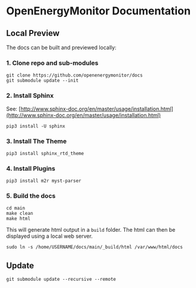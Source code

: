 # OpenEnergyMonitor Documentation

## Local Preview

The docs can be built and previewed locally:

### 1. Clone repo and sub-modules 

    git clone https://github.com/openenergymonitor/docs
    git submodule update --init

### 2. Install Sphinx

See: [http://www.sphinx-doc.org/en/master/usage/installation.html](http://www.sphinx-doc.org/en/master/usage/installation.html)

    pip3 install -U sphinx

### 3. Install The Theme

    pip3 install sphinx_rtd_theme

### 4. Install Plugins

    pip3 install m2r myst-parser

### 5. Build the docs

    cd main
    make clean
    make html

This will generate html output in a `build` folder. The html can then be displayed using a local web server.

    sudo ln -s /home/USERNAME/docs/main/_build/html /var/www/html/docs

## Update

    git submodule update --recursive --remote
